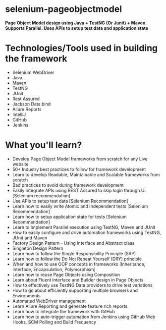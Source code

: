 # selenium-pageobjectmodel
**Page Object Model design using Java + TestNG (Or Junit) + Maven. Supports Parallel. Uses APIs to setup test data and application state**



Technologies/Tools used in building the framework
=================================================
- Selenium WebDriver
- Java
- Maven
- TestNG
- JUnit
- Rest Assured
- Jackson Data bind
- Allure Reports
- IntelliJ
- GitHub
- Jenkins

What you'll learn?
==================
- Develop Page Object Model frameworks from scratch for any Live website
- 50+ Industry best practices to follow for framework development
- Learn to develop Readable, Maintainable and Scalable frameworks from scratch
- Bad practices to avoid during framework development
- Easily integrate APIs using REST Assured to skip login through UI [Selenium recommendation]
- Use APIs to setup test data [Selenium Recommendation]
- Learn how to easily write Atomic and Independent tests [Selenium Recommendation]
- Learn how to setup application state for tests [Selenium Recommendation]
- Learn to implement Parallel execution using TestNG, Maven and JUnit
- How to easily configure and drive automation frameworks using TestNG, JUnit and Maven
- Factory Design Pattern - Using Interface and Abstract class
- Singleton Design Pattern
- Learn how to follow the Single Responsibility Principle (SRP)
- Learn how to follow the Do Not Repeat Yourself (DRY) principle
- When and how to use OOP concepts in frameworks [Inheritance, Interface, Encapsulation, Polymorphism]
- Learn how to reuse Page Objects using Composition
- Learn about Fluent Interface and Builder design in Page Objects
- How to effectively use TestNG Data providers to drive test variations
- How to go about efficiently supporting multiple browsers and Environments
- Automated WebDriver management
- Learn Allure Reporting and generate feature rich reports
- Learn how to integrate the framework with GitHub
- Learn how to auto-trigger automation from Jenkins using GitHub Web Hooks, SCM Polling and Build Frequency
